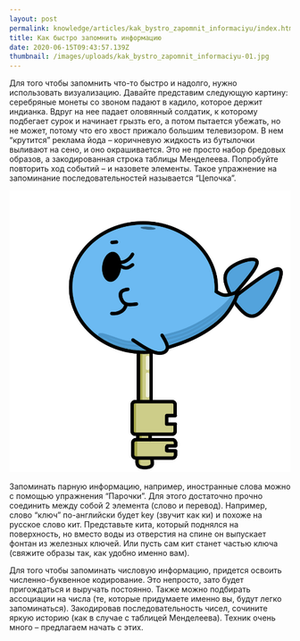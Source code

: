 ```yaml
---
layout: post
permalink: knowledge/articles/kak_bystro_zapomnit_informaciyu/index.html
title: Как быстро запомнить информацию
date: 2020-06-15T09:43:57.139Z
thumbnail: /images/uploads/kak_bystro_zapomnit_informaciyu-01.jpg
---
```

Для того чтобы запомнить что-то быстро и надолго, нужно использовать визуализацию. Давайте представим следующую картину: серебряные монеты со звоном падают в кадило, которое держит индианка. Вдруг на нее падает оловянный солдатик, к которому подбегает сурок и начинает грызть его, а потом пытается убежать, но не может, потому что его хвост прижало большим телевизором. В нем “крутится” реклама йода – коричневую жидкость из бутылочки выливают на сено, и оно окрашивается. Это не просто набор бредовых образов, а закодированная строка таблицы Менделеева. Попробуйте повторить ход событий – и назовете элементы. Такое упражнение на запоминание последовательностей называется “Цепочка”.

![](/images/uploads/kak_bystro_zapomnit_informaciyu-02.jpg)

Запоминать парную информацию, например, иностранные слова можно с помощью упражнения “Парочки”. Для этого достаточно прочно соединить между собой 2 элемента (слово и перевод). Например, слово “ключ” по-английски будет key (звучит как ки) и похоже на русское слово кит. Представьте кита, который поднялся на поверхность, но вместо воды из отверстия на спине он выпускает фонтан из железных ключей. Или пусть сам кит станет частью ключа (свяжите образы так, как удобно именно вам). 

Для того чтобы запоминать числовую информацию, придется освоить численно-буквенное кодирование. Это непросто, зато будет пригождаться и выручать постоянно. Также можно подбирать ассоциации на числа (те, которые придумаете именно вы, будут легко запоминаться). Закодировав последовательность чисел, сочините яркую историю (как в случае с таблицей Менделеева). Техник очень много – предлагаем начать с этих.